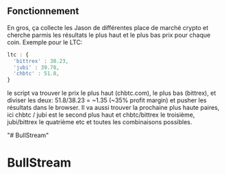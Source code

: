 

## Fonctionnement

En gros, ça collecte les Jason de différentes place de marché crypto et cherche parmis les résultats le plus haut et le plus bas prix pour chaque coin. Exemple pour le LTC:
```javascript
ltc : {
  'bittrex' : 38.23,
  'jubi' : 39.78,
  'chbtc' : 51.8,
}
```
le script va trouver le prix le plus haut (chbtc.com), le plus bas (bittrex), et diviser les deux: 51.8/38.23 = ~1.35 (~35% profit margin) et pusher les résultats dans le browser. Il va aussi trouver la prochaine plus haute paires, ici chbtc / jubi est le second plus haut et chbtc/bittrex le troisième, jubi/bittrex le quatrième etc et toutes les combinaisons possibles.

"# BullStream" 
# BullStream
